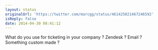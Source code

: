 ```yaml
---
layout: status
originalUrl: 'https://twitter.com/marcgg/status/461425021467246592'
isReply: false
date: 2014-04-30 08:41:12
---
```


What do you use for ticketing in your company ? Zendesk ? Email ? Something custom made ?
